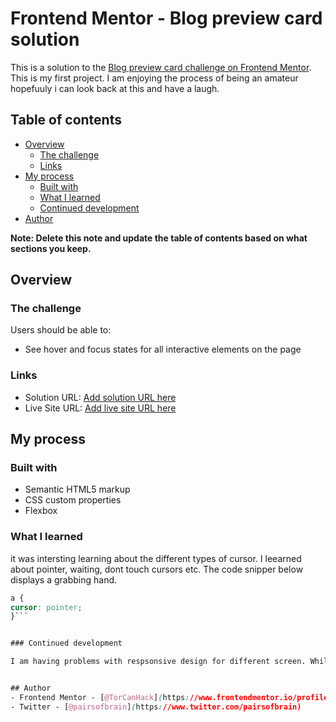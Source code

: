 # Frontend Mentor - Blog preview card solution

This is a solution to the [Blog preview card challenge on Frontend Mentor](https://www.frontendmentor.io/challenges/blog-preview-card-ckPaj01IcS). This is my first project. I am enjoying the process of being an amateur hopefuuly i can look back at this and have a laugh.

## Table of contents

- [Overview](#overview)
  - [The challenge](#the-challenge)
  - [Links](#links)
- [My process](#my-process)
  - [Built with](#built-with)
  - [What I learned](#what-i-learned)
  - [Continued development](#continued-development)
- [Author](#author)


**Note: Delete this note and update the table of contents based on what sections you keep.**

## Overview

### The challenge

Users should be able to:

- See hover and focus states for all interactive elements on the page



### Links

- Solution URL: [Add solution URL here](https://your-solution-url.com)
- Live Site URL: [Add live site URL here](https://your-live-site-url.com)

## My process

### Built with

- Semantic HTML5 markup
- CSS custom properties
- Flexbox


### What I learned

it was intersting learning about the different types of cursor. I leearned about pointer, waiting, dont touch cursors etc. The code snipper below displays a grabbing hand. 
```` css
a {
cursor: pointer;
}```


### Continued development

I am having problems with respsonsive design for different screen. While I working on this I had difficulty with the mobile version of the website. 


## Author
- Frontend Mentor - [@TorCanHack](https://www.frontendmentor.io/profile/TorCanHack)
- Twitter - [@pairsofbrain](https://www.twitter.com/pairsofbrain)

